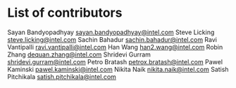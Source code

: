 
# List of contributors

Sayan Bandyopadhyay <sayan.bandyopadhyay@intel.com>
Steve Licking <steve.licking@intel.com>
Sachin Bahadur <sachin.bahadur@intel.com>
Ravi Vantipalli <ravi.vantipalli@intel.com>
Han Wang <han2.wang@intel.com>
Robin Zhang <dequan.zhang@intel.com>
Shridevi Gurram <shridevi.gurram@intel.com>
Petro Bratash <petrox.bratash@intel.com>
Pawel Kaminski <pawel.kaminski@intel.com>
Nikita Naik <nikita.naik@intel.com>
Satish Pitchikala <satish.pitchikala@intel.com>

